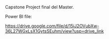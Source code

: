 Capstone Project final del Master.

Power BI file:

https://drive.google.com/file/d/15iJ2OVubXw-36L27WGxLsX1GytsSEuhm/view?usp=drive_link

